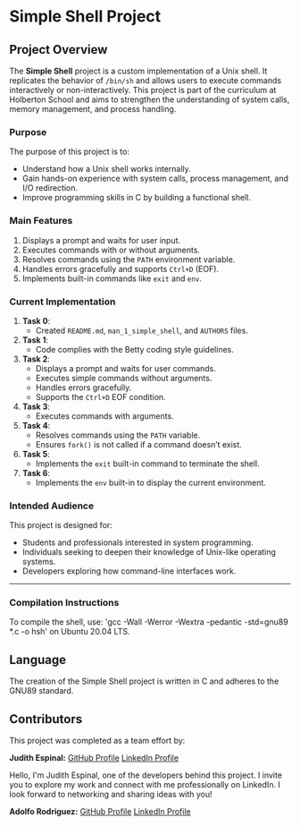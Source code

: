 # Simple Shell Project

## Project Overview
The **Simple Shell** project is a custom implementation of a Unix shell. It replicates the behavior of `/bin/sh` and allows users to execute commands interactively or non-interactively. This project is part of the curriculum at Holberton School and aims to strengthen the understanding of system calls, memory management, and process handling.

### Purpose
The purpose of this project is to:
- Understand how a Unix shell works internally.
- Gain hands-on experience with system calls, process management, and I/O redirection.
- Improve programming skills in C by building a functional shell.

### Main Features
1. Displays a prompt and waits for user input.
2. Executes commands with or without arguments.
3. Resolves commands using the `PATH` environment variable.
4. Handles errors gracefully and supports `Ctrl+D` (EOF).
5. Implements built-in commands like `exit` and `env`.

### Current Implementation
1. **Task 0**:
   - Created `README.md`, `man_1_simple_shell`, and `AUTHORS` files.
2. **Task 1**:
   - Code complies with the Betty coding style guidelines.
3. **Task 2**:
   - Displays a prompt and waits for user commands.
   - Executes simple commands without arguments.
   - Handles errors gracefully.
   - Supports the `Ctrl+D` EOF condition.
4. **Task 3**:
   - Executes commands with arguments.
5. **Task 4**:
   - Resolves commands using the `PATH` variable.
   - Ensures `fork()` is not called if a command doesn’t exist.
6. **Task 5**:
   - Implements the `exit` built-in command to terminate the shell.
7. **Task 6**:
   - Implements the `env` built-in to display the current environment.

### Intended Audience
This project is designed for:
- Students and professionals interested in system programming.
- Individuals seeking to deepen their knowledge of Unix-like operating systems.
- Developers exploring how command-line interfaces work.


---


### Compilation Instructions
To compile the shell, use:
'gcc -Wall -Werror -Wextra -pedantic -std=gnu89 *.c -o hsh' on Ubuntu 20.04 LTS.

## Language
The creation of the Simple Shell project is written in C and adheres to the GNU89 standard.

## Contributors
This project was completed as a team effort by:

**Judith Espinal:** [GitHub Profile](https://github.com/judiihh)
[LinkedIn Profile](https://www.linkedin.com/in/judithespinal12)

Hello, I'm Judith Espinal, one of the developers behind this project. I invite you to explore my work and connect with me professionally on LinkedIn. I look forward to networking and sharing ideas with you!

**Adolfo Rodriguez:** [GitHub Profile](https://github.com/Adolfo2231)
[LinkedIn Profile](https://www.linkedin.com/in/adolfo-rodr%C3%ADguez-06393b339/)
